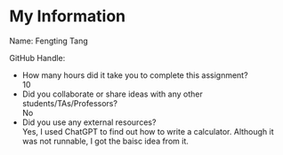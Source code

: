 # My Information

Name: Fengting Tang

GitHub Handle:

- How many hours did it take you to complete this assignment?
    <br>10
- Did you collaborate or share ideas with any other students/TAs/Professors?
    <br>No
- Did you use any external resources?
    <br>Yes, I used ChatGPT to find out how to write a calculator. Although it was not runnable, I got the baisc idea from it.